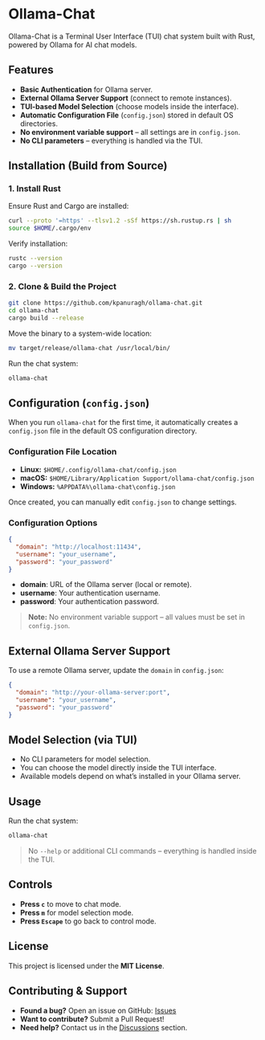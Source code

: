 # Ollama-Chat

Ollama-Chat is a Terminal User Interface (TUI) chat system built with Rust, powered by Ollama for AI chat models.

## Features

- **Basic Authentication** for Ollama server.
- **External Ollama Server Support** (connect to remote instances).
- **TUI-based Model Selection** (choose models inside the interface).
- **Automatic Configuration File** (`config.json`) stored in default OS directories.
- **No environment variable support** – all settings are in `config.json`.
- **No CLI parameters** – everything is handled via the TUI.

## Installation (Build from Source)

### 1. Install Rust

Ensure Rust and Cargo are installed:

```sh
curl --proto '=https' --tlsv1.2 -sSf https://sh.rustup.rs | sh
source $HOME/.cargo/env
```

Verify installation:

```sh
rustc --version
cargo --version
```

### 2. Clone & Build the Project

```sh
git clone https://github.com/kpanuragh/ollama-chat.git
cd ollama-chat
cargo build --release
```

Move the binary to a system-wide location:

```sh
mv target/release/ollama-chat /usr/local/bin/
```

Run the chat system:

```sh
ollama-chat
```

## Configuration (`config.json`)

When you run `ollama-chat` for the first time, it automatically creates a `config.json` file in the default OS configuration directory.

### Configuration File Location

- **Linux:** `$HOME/.config/ollama-chat/config.json`
- **macOS:** `$HOME/Library/Application Support/ollama-chat/config.json`
- **Windows:** `%APPDATA%\ollama-chat\config.json`

Once created, you can manually edit `config.json` to change settings.

### Configuration Options

```json
{
  "domain": "http://localhost:11434",
  "username": "your_username",
  "password": "your_password"
}
```

- **domain**: URL of the Ollama server (local or remote).
- **username**: Your authentication username.
- **password**: Your authentication password.

> **Note:** No environment variable support – all values must be set in `config.json`.

## External Ollama Server Support

To use a remote Ollama server, update the `domain` in `config.json`:

```json
{
  "domain": "http://your-ollama-server:port",
  "username": "your_username",
  "password": "your_password"
}
```

## Model Selection (via TUI)

- No CLI parameters for model selection.
- You can choose the model directly inside the TUI interface.
- Available models depend on what’s installed in your Ollama server.

## Usage

Run the chat system:

```sh
ollama-chat
```

> No `--help` or additional CLI commands – everything is handled inside the TUI.

## Controls

- **Press `c`** to move to chat mode.
- **Press `m`** for model selection mode.
- **Press `Escape`** to go back to control mode.

## License

This project is licensed under the **MIT License**.

## Contributing & Support

- **Found a bug?** Open an issue on GitHub: [Issues](https://github.com/kpanuragh/ollama-chat/issues)
- **Want to contribute?** Submit a Pull Request!
- **Need help?** Contact us in the [Discussions](https://github.com/kpanuragh/ollama-chat/discussions) section.
